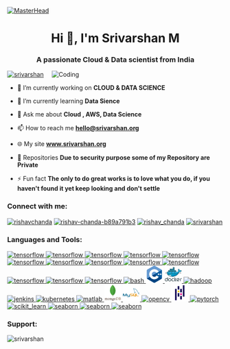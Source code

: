 [![MasterHead](https://cdn-images-1.medium.com/fit/t/1600/480/1*RSTMJ8cS8XYU-d2yJkm2Jg.gif)](https://srivarshan.org)
<h1 align="center">Hi 👋, I'm Srivarshan M</h1>
<h3 align="center">A passionate Cloud &  Data scientist from India</h3>
<img align="right" alt="Coding" width="400" src="https://cdn.dribbble.com/users/1201592/screenshots/9078494/developer.gif">


<p align="left"> <a href="https://twitter.com/Srivarshan0704" target="blank"><img src="https://portapi.pages.dev/images/srivarshan.svg" alt="srivarshan" /></a> </p>

- 🔭 I’m currently working on **CLOUD & DATA SCIENCE**

- 🌱 I’m currently learning **Data Sience**

- 💬 Ask me about **Cloud , AWS, Data Science**

- 📫 How to reach me **hello@srivarshan.org**

- 🌐 My site **www.srivarshan.org**

- 📑 Repositories **Due to security purpose some of my Repository are Private**

- ⚡ Fun fact **The only to do great works is to love what you do, if you haven't found it yet keep looking and don't settle**

<h3 align="left">Connect with me:</h3>
<p align="left">
<a href="https://twitter.com/Srivarshan0704" target="blank"><img align="center" src="https://raw.githubusercontent.com/rahuldkjain/github-profile-readme-generator/master/src/images/icons/Social/twitter.svg" alt="rishavchanda" height="30" width="40" /></a>
<a href="https://www.linkedin.com/in/srivarshan-m-82a935245/" target="blank"><img align="center" src="https://raw.githubusercontent.com/rahuldkjain/github-profile-readme-generator/master/src/images/icons/Social/linked-in-alt.svg" alt="rishav-chanda-b89a791b3" height="30" width="40" /></a>
<a href="https://instagram.com/srivarshan.m7" target="blank"><img align="center" src="https://raw.githubusercontent.com/rahuldkjain/github-profile-readme-generator/master/src/images/icons/Social/instagram.svg" alt="rishav_chanda" height="30" width="40" /></a>
<a href="https://srivarshan.org/" target="blank"><img align="center" src="https://portapi.pages.dev/images/www.gif" alt="srivarshan" height="40" width="40" /></a>
</p>

<h3 align="left">Languages and Tools:</h3>
<p align="left"> <a href="https://www.tensorflow.org" target="_blank" rel="noreferrer"> <img src="https://www.vectorlogo.zone/logos/tensorflow/tensorflow-icon.svg" alt="tensorflow" width="40" height="40"/> </a>
<a href="https://www.tensorflow.org" target="_blank" rel="noreferrer"> <img src="https://www.svgrepo.com/show/22029/amazon.svg" alt="tensorflow" width="40" height="40"/> </a>
<a href="https://www.tensorflow.org" target="_blank" rel="noreferrer"> <img src="https://www.svgrepo.com/show/452091/python.svg" alt="tensorflow" width="40" height="40"/> </a> 
<a href="https://www.tensorflow.org" target="_blank" rel="noreferrer"> <img src="https://www.svgrepo.com/show/452054/linux.svg" alt="tensorflow" width="40" height="40"/> </a> 
<a href="https://www.tensorflow.org" target="_blank" rel="noreferrer"> <img src="https://www.svgrepo.com/show/392357/extension-file-format-json-document-file-format.svg" alt="tensorflow" width="40" height="40"/> </a>  
<a href="https://www.tensorflow.org" target="_blank" rel="noreferrer"> <img src="https://www.vectorlogo.zone/logos/google_cloud/google_cloud-icon.svg" alt="tensorflow" width="40" height="40"/> </a> 
<a href="https://www.tensorflow.org" target="_blank" rel="noreferrer"> <img src="https://www.svgrepo.com/show/452045/js.svg" alt="tensorflow" width="40" height="40"/> </a>  
<a href="https://www.tensorflow.org" target="_blank" rel="noreferrer"> <img src="https://www.vectorlogo.zone/logos/r-project/r-project-official.svg" alt="tensorflow" width="40" height="40"/> </a>
<a href="https://www.tensorflow.org" target="_blank" rel="noreferrer"> <img src="https://www.vectorlogo.zone/logos/cloudflare/cloudflare-icon.svg" alt="tensorflow" width="40" height="40"/> </a>
<a href="https://www.tensorflow.org" target="_blank" rel="noreferrer"> <img src="https://www.vectorlogo.zone/logos/git-scm/git-scm-icon.svg" alt="tensorflow" width="40" height="40"/> </a>
<a href="https://www.tensorflow.org" target="_blank" rel="noreferrer"> <img src="https://www.vectorlogo.zone/logos/gitlab/gitlab-icon.svg" alt="tensorflow" width="40" height="40"/> </a>
<a href="https://www.tensorflow.org" target="_blank" rel="noreferrer"> <img src="https://www.vectorlogo.zone/logos/apache_spark/apache_spark-icon.svg" alt="tensorflow" width="40" height="40"/> </a> 
<a href="https://www.tensorflow.org" target="_blank" rel="noreferrer"> <img src="https://upload.wikimedia.org/wikipedia/commons/thumb/3/38/Jupyter_logo.svg/1200px-Jupyter_logo.svg.png" alt="tensorflow" width="35" height="40"/> </a>
<a href="https://www.gnu.org/software/bash/" target="_blank" rel="noreferrer"> <img src="https://www.vectorlogo.zone/logos/gnu_bash/gnu_bash-icon.svg" alt="bash" width="40" height="40"/> </a> <a href="https://www.w3schools.com/cpp/" target="_blank" rel="noreferrer"> <img src="https://raw.githubusercontent.com/devicons/devicon/master/icons/cplusplus/cplusplus-original.svg" alt="cplusplus" width="40" height="40"/> </a> <a href="https://www.docker.com/" target="_blank" rel="noreferrer"> <img src="https://raw.githubusercontent.com/devicons/devicon/master/icons/docker/docker-original-wordmark.svg" alt="docker" width="40" height="40"/> </a> <a href="https://hadoop.apache.org/" target="_blank" rel="noreferrer"> <img src="https://www.vectorlogo.zone/logos/apache_hadoop/apache_hadoop-icon.svg" alt="hadoop" width="40" height="40"/> </a> <a href="https://www.jenkins.io" target="_blank" rel="noreferrer"> <img src="https://www.vectorlogo.zone/logos/jenkins/jenkins-icon.svg" alt="jenkins" width="40" height="40"/> </a> <a href="https://kubernetes.io" target="_blank" rel="noreferrer"> <img src="https://www.vectorlogo.zone/logos/kubernetes/kubernetes-icon.svg" alt="kubernetes" width="40" height="40"/> </a> <a href="https://www.mathworks.com/" target="_blank" rel="noreferrer"> <img src="https://upload.wikimedia.org/wikipedia/commons/2/21/Matlab_Logo.png" alt="matlab" width="40" height="40"/> </a> <a href="https://www.mongodb.com/" target="_blank" rel="noreferrer"> <img src="https://raw.githubusercontent.com/devicons/devicon/master/icons/mongodb/mongodb-original-wordmark.svg" alt="mongodb" width="40" height="40"/> </a> <a href="https://www.mysql.com/" target="_blank" rel="noreferrer"> <img src="https://raw.githubusercontent.com/devicons/devicon/master/icons/mysql/mysql-original-wordmark.svg" alt="mysql" width="40" height="40"/> </a> <a href="https://opencv.org/" target="_blank" rel="noreferrer"> <img src="https://www.vectorlogo.zone/logos/opencv/opencv-icon.svg" alt="opencv" width="40" height="40"/> </a> <a href="https://pandas.pydata.org/" target="_blank" rel="noreferrer"> <img src="https://raw.githubusercontent.com/devicons/devicon/2ae2a900d2f041da66e950e4d48052658d850630/icons/pandas/pandas-original.svg" alt="pandas" width="40" height="40"/> </a> <a href="https://pytorch.org/" target="_blank" rel="noreferrer"> <img src="https://www.vectorlogo.zone/logos/pytorch/pytorch-icon.svg" alt="pytorch" width="40" height="40"/> </a> <a href="https://scikit-learn.org/" target="_blank" rel="noreferrer"> <img src="https://upload.wikimedia.org/wikipedia/commons/0/05/Scikit_learn_logo_small.svg" alt="scikit_learn" width="40" height="40"/> </a> <a href="https://seaborn.pydata.org/" target="_blank" rel="noreferrer"> <img src="https://seaborn.pydata.org/_images/logo-mark-lightbg.svg" alt="seaborn" width="40" height="40"/> </a>
<a href="https://www.tableau.com/" target="_blank" rel="noreferrer"> <img src="https://cdn.worldvectorlogo.com/logos/tableau-software.svg" alt="seaborn" width="40" height="40"/> </a>
<a href="https://powerbi.microsoft.com/" target="_blank" rel="noreferrer"> <img src="https://upload.wikimedia.org/wikipedia/commons/c/cf/New_Power_BI_Logo.svg" alt="seaborn" width="40" height="40"/> </a>
</p>

<h3 align="left">Support:</h3>
<p><a href="https://www.buymeacoffee.com/srivarshancr7"> <img align="left" src="https://cdn.buymeacoffee.com/buttons/v2/default-yellow.png" height="50" width="210" alt="srivarshan" /></a></p><br><br>
